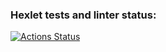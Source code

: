 ### Hexlet tests and linter status:
[![Actions Status](https://github.com/VPactually/java-project-72/actions/workflows/hexlet-check.yml/badge.svg)](https://github.com/VPactually/java-project-72/actions)